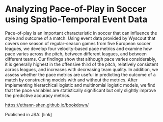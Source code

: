 # Analyzing Pace-of-Play in Soccer using Spatio-Temporal Event Data

Pace-of-play is an important characteristic in soccer that can influence the style and outcome of a match. Using event data provided by Wyscout that covers one season of regular-season games from five European soccer leagues, we develop four velocity-based pace metrics and examine how pace varies across the pitch, between different leagues, and between different teams. Our findings show that although pace varies considerably, it is generally highest in the offensive third of the pitch, relatively consistent across leagues, and increases with decreasing team quality. In addition, we assess whether the pace metrics are useful in predicting the outcome of a match by constructing models with and without the metrics. After implementing hierarchical logistic and multinomial logistic models, we find that the pace variables are statistically significant but only slightly improve the predictive accuracy metrics.

https://ethann-shen.github.io/bookdown/

Published in JSA: [link]

